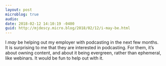 ```yaml
---
layout: post
microblog: true
audio: 
date: 2018-02-12 14:10:19 -0400
guid: http://mjdescy.micro.blog/2018/02/12/i-may-be.html
---
```

I _may_ be helping out my employer with podcasting in the next few months. It is surprising to me that they are interested in podcasting. For them, it’s about owning content, and about it being evergreen, rather than ephemeral, like webinars. It would be fun to help out with it.
